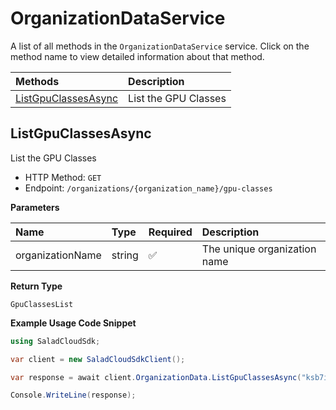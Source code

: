 # OrganizationDataService

A list of all methods in the `OrganizationDataService` service. Click on the method name to view detailed information about that method.

| Methods                                     | Description          |
| :------------------------------------------ | :------------------- |
| [ListGpuClassesAsync](#listgpuclassesasync) | List the GPU Classes |

## ListGpuClassesAsync

List the GPU Classes

- HTTP Method: `GET`
- Endpoint: `/organizations/{organization_name}/gpu-classes`

**Parameters**

| Name             | Type   | Required | Description                  |
| :--------------- | :----- | :------- | :--------------------------- |
| organizationName | string | ✅       | The unique organization name |

**Return Type**

`GpuClassesList`

**Example Usage Code Snippet**

```csharp
using SaladCloudSdk;

var client = new SaladCloudSdkClient();

var response = await client.OrganizationData.ListGpuClassesAsync("ksb7ikadj659qttkrqdm5b9xdre4met9iop");

Console.WriteLine(response);
```

